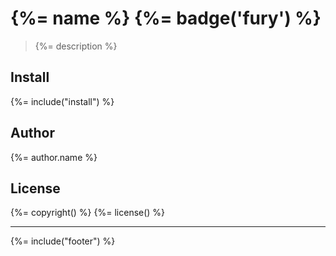 # {%= name %} {%= badge('fury') %}

> {%= description %}

## Install
{%= include("install") %}

## Author
{%= author.name %}

## License
{%= copyright() %}
{%= license() %}

***

{%= include("footer") %}